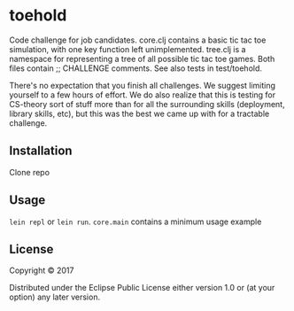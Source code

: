 # toehold

Code challenge for job candidates. core.clj contains a basic tic tac toe
simulation, with one key function left unimplemented. tree.clj is a namespace
for representing a tree of all possible tic tac toe games. Both files contain
;; CHALLENGE comments. See also tests in test/toehold.

There's no expectation that you finish all challenges. We suggest limiting
yourself to a few hours of effort. We do also realize that this is testing for
CS-theory sort of stuff more than for all the surrounding skills (deployment,
library skills, etc), but this was the best we came up with for a tractable
challenge.

## Installation

Clone repo

## Usage

`lein repl` or `lein run`. `core.main` contains a minimum usage example

## License

Copyright © 2017

Distributed under the Eclipse Public License either version 1.0 or (at
your option) any later version.

